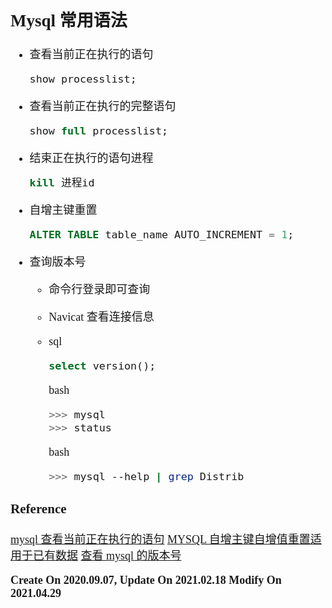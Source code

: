 <font size=4 face='楷体'>

## Mysql 常用语法

- 查看当前正在执行的语句

  ```sql
  show processlist;
  ```

- 查看当前正在执行的完整语句

  ```sql
  show full processlist;
  ```

- 结束正在执行的语句进程

  ```sql
  kill 进程id
  ```

- 自增主键重置

  ```sql
  ALTER TABLE table_name AUTO_INCREMENT = 1;
  ```

- 查询版本号

  - 命令行登录即可查询
  - Navicat 查看连接信息
  - sql

    ```sql
    select version();
    ```

    bash

    ```bash
    >>> mysql
    >>> status
    ```

    bash

    ```bash
    >>> mysql --help | grep Distrib
    ```

### Reference

[mysql 查看当前正在执行的语句](https://www.cnblogs.com/gavinYang/p/11197900.html)
[MYSQL 自增主键自增值重置适用于已有数据](https://www.cnblogs.com/weilovehua/p/10019491.html)
[查看 mysql 的版本号](https://www.cnblogs.com/heyongboke/p/9876345.html)

**Create On 2020.09.07, Update On 2021.02.18**
**Modify On 2021.04.29**
